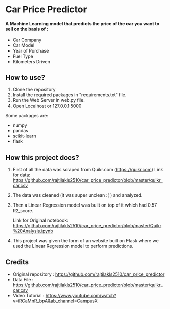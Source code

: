# **Car Price Predictor**

#### A Machine Learning model that predicts the price of the car you want to sell on the basis of :

- Car Company
- Car Model
- Year of Purchase
- Fuel Type
- Kilometers Driven

## How to use?

1. Clone the repository
2. Install the required packages in "requirements.txt" file.
3. Run the Web Server in web.py file.
4. Open Localhost or 127.0.0.1:5000

Some packages are:

- numpy
- pandas
- scikit-learn
- flask

## How this project does?

1. First of all the data was scraped from Quikr.com (https://quikr.com)
   Link for data: https://github.com/rajtilakls2510/car_price_predictor/blob/master/quikr_car.csv

2. The data was cleaned (it was super unclean :( ) and analyzed.

3. Then a Linear Regression model was built on top of it which had 0.57 R2_score.

   Link for Original notebook: https://github.com/rajtilakls2510/car_price_predictor/blob/master/Quikr%20Analysis.ipynb

4. This project was given the form of an website built on Flask where we used the Linear Regression model to perform predictions.

## Credits
- Original repository : https://github.com/rajtilakls2510/car_price_predictor
- Data File : https://github.com/rajtilakls2510/car_price_predictor/blob/master/quikr_car.csv
- Video Tutorial : https://www.youtube.com/watch?v=iRCaMnR_bpA&ab_channel=CampusX